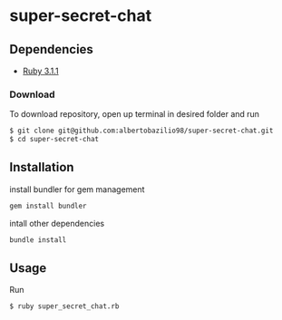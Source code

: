 # super-secret-chat

## Dependencies

  - [Ruby 3.1.1](https://www.ruby-lang.org/pt/documentation/installation/)

### Download

To download repository, open up terminal in desired folder and run
```bash
$ git clone git@github.com:albertobazilio98/super-secret-chat.git
$ cd super-secret-chat
```

## Installation

install bundler for gem management
```bash
gem install bundler
```

intall other dependencies
```bash
bundle install
```

## Usage

Run

```bash
$ ruby super_secret_chat.rb
```
